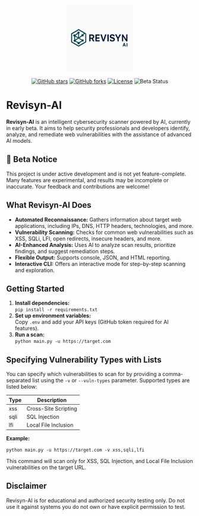 <p align="center">
  <img src="images/logo.png" alt="Revisyn-AI Logo" width="180" />
</p>
<p align="center">
  <a href="https://github.com/awiones/Revisyn-Ai"><img src="https://img.shields.io/github/stars/awiones/Revisyn-Ai?style=flat-square" alt="GitHub stars"></a>
  <a href="https://github.com/awiones/Revisyn-Ai"><img src="https://img.shields.io/github/forks/awiones/Revisyn-Ai?style=flat-square" alt="GitHub forks"></a>
  <a href="https://github.com/awiones/Revisyn-Ai/blob/main/LICENSE"><img src="https://img.shields.io/github/license/awiones/Revisyn-Ai?style=flat-square" alt="License"></a>
  <img src="https://img.shields.io/badge/status-beta-yellow?style=flat-square" alt="Beta Status">
</p>

# Revisyn-AI

**Revisyn-AI** is an intelligent cybersecurity scanner powered by AI, currently in early beta. It aims to help security professionals and developers identify, analyze, and remediate web vulnerabilities with the assistance of advanced AI models.

## 🚧 Beta Notice

This project is under active development and is not yet feature-complete. Many features are experimental, and results may be incomplete or inaccurate. Your feedback and contributions are welcome!

## What Revisyn-AI Does

- **Automated Reconnaissance:** Gathers information about target web applications, including IPs, DNS, HTTP headers, technologies, and more.
- **Vulnerability Scanning:** Checks for common web vulnerabilities such as XSS, SQLi, LFI, open redirects, insecure headers, and more.
- **AI-Enhanced Analysis:** Uses AI to analyze scan results, prioritize findings, and suggest remediation steps.
- **Flexible Output:** Supports console, JSON, and HTML reporting.
- **Interactive CLI:** Offers an interactive mode for step-by-step scanning and exploration.

## Getting Started

1. **Install dependencies:**  
   `pip install -r requirements.txt`
2. **Set up environment variables:**  
   Copy `.env` and add your API keys (GitHub token required for AI features).
3. **Run a scan:**  
   `python main.py -u https://target.com`

## Specifying Vulnerability Types with Lists

You can specify which vulnerabilities to scan for by providing a comma-separated list using the `-v` or `--vuln-types` parameter. Supported types are listed below:

| Type | Description          |
| ---- | -------------------- |
| xss  | Cross-Site Scripting |
| sqli | SQL Injection        |
| lfi  | Local File Inclusion |

**Example:**

```
python main.py -u https://target.com -v xss,sqli,lfi
```

This command will scan only for XSS, SQL Injection, and Local File Inclusion vulnerabilities on the target URL.

## Disclaimer

Revisyn-AI is for educational and authorized security testing only. Do not use it against systems you do not own or have explicit permission to test.
